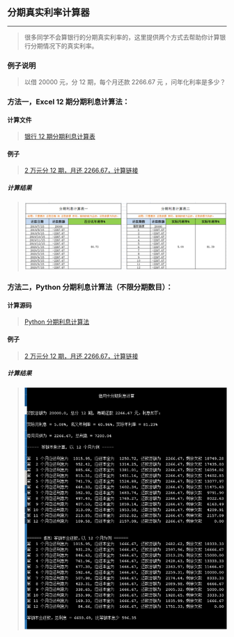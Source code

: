 ## 分期真实利率计算器
----

> 很多同学不会算银行的分期真实利率的，这里提供两个方式去帮助你计算银行分期情况下的真实利率。

### 例子说明
> 以借 20000 元，分 12 期，每个月还款 2266.67 元 ，问年化利率是多少？


### 方法一，Excel 12 期分期利息计算法：

#### 计算文件
>
> [银行 12 期分期利息计算表](/银行-12-期分期利息计算表.xlsx)

#### 例子
>
> [2 万元分 12 期，月还 2266.67，计算链接](/银行-12-期分期利息计算表.xlsx)

##### 计算结果
>
> ![银行 12 期分期利息计算表](/pics/rate_calc_1.png)

### 方法二，Python 分期利息计算法（不限分期数目）：

#### 计算源码
>
> [Python 分期利息计算法](/interst_rate_calc.py)

#### 例子
>
> [2 万元分 12 期，月还 2266.67，计算链接](https://onlinegdb.com/rJMXc3tB8)

##### 计算结果
>
> ![银行 12 期分期利息计算结果](/pics/rate_calc_2.png)

